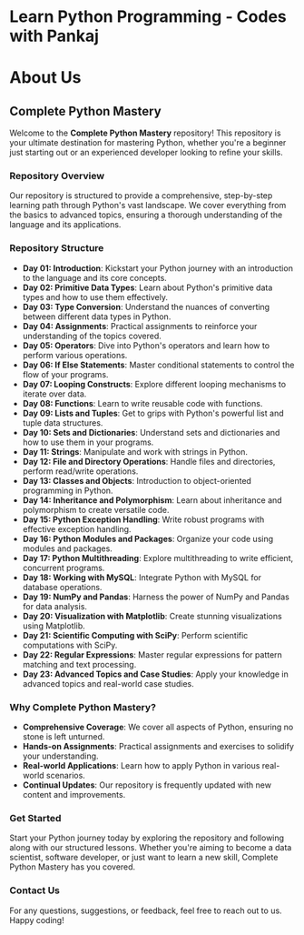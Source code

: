 # Learn Python Programming - Codes with Pankaj

# About Us

## Complete Python Mastery

Welcome to the **Complete Python Mastery** repository! This repository is your ultimate destination for mastering Python, whether you're a beginner just starting out or an experienced developer looking to refine your skills. 

### Repository Overview

Our repository is structured to provide a comprehensive, step-by-step learning path through Python's vast landscape. We cover everything from the basics to advanced topics, ensuring a thorough understanding of the language and its applications.

### Repository Structure

- **Day 01: Introduction**: Kickstart your Python journey with an introduction to the language and its core concepts.
- **Day 02: Primitive Data Types**: Learn about Python's primitive data types and how to use them effectively.
- **Day 03: Type Conversion**: Understand the nuances of converting between different data types in Python.
- **Day 04: Assignments**: Practical assignments to reinforce your understanding of the topics covered.
- **Day 05: Operators**: Dive into Python's operators and learn how to perform various operations.
- **Day 06: If Else Statements**: Master conditional statements to control the flow of your programs.
- **Day 07: Looping Constructs**: Explore different looping mechanisms to iterate over data.
- **Day 08: Functions**: Learn to write reusable code with functions.
- **Day 09: Lists and Tuples**: Get to grips with Python's powerful list and tuple data structures.
- **Day 10: Sets and Dictionaries**: Understand sets and dictionaries and how to use them in your programs.
- **Day 11: Strings**: Manipulate and work with strings in Python.
- **Day 12: File and Directory Operations**: Handle files and directories, perform read/write operations.
- **Day 13: Classes and Objects**: Introduction to object-oriented programming in Python.
- **Day 14: Inheritance and Polymorphism**: Learn about inheritance and polymorphism to create versatile code.
- **Day 15: Python Exception Handling**: Write robust programs with effective exception handling.
- **Day 16: Python Modules and Packages**: Organize your code using modules and packages.
- **Day 17: Python Multithreading**: Explore multithreading to write efficient, concurrent programs.
- **Day 18: Working with MySQL**: Integrate Python with MySQL for database operations.
- **Day 19: NumPy and Pandas**: Harness the power of NumPy and Pandas for data analysis.
- **Day 20: Visualization with Matplotlib**: Create stunning visualizations using Matplotlib.
- **Day 21: Scientific Computing with SciPy**: Perform scientific computations with SciPy.
- **Day 22: Regular Expressions**: Master regular expressions for pattern matching and text processing.
- **Day 23: Advanced Topics and Case Studies**: Apply your knowledge in advanced topics and real-world case studies.

### Why Complete Python Mastery?

- **Comprehensive Coverage**: We cover all aspects of Python, ensuring no stone is left unturned.
- **Hands-on Assignments**: Practical assignments and exercises to solidify your understanding.
- **Real-world Applications**: Learn how to apply Python in various real-world scenarios.
- **Continual Updates**: Our repository is frequently updated with new content and improvements.

### Get Started

Start your Python journey today by exploring the repository and following along with our structured lessons. Whether you're aiming to become a data scientist, software developer, or just want to learn a new skill, Complete Python Mastery has you covered.

### Contact Us

For any questions, suggestions, or feedback, feel free to reach out to us. Happy coding!







